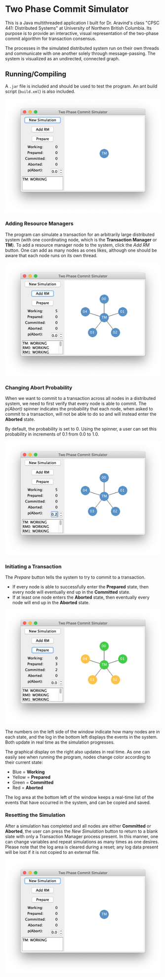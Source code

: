 # Two Phase Commit Simulator

This is a Java multithreaded application I built for Dr. Aravind's class "CPSC 441: Distributed Systems" at University of Northern British Columbia.  Its purpose is to provide an interactive, visual representation of the two-phase commit algorithm for transaction consensus. 

The processes in the simulated distributed system run on their own threads and communicate with one another solely through message-passing.  The system is visualized as an undirected, connected graph.

## Running/Compiling

A `.jar` file is included and should be used to test the program.  An ant build script (`build.xml`) is also included.

![Screen Shot 2020-04-21 at 22.21.18.png](./_resources/184fa7f7b62842a6b845a61b9371d30c.png)

### Adding Resource Managers

The program can simulate a transaction for an arbitrarily large distributed system (with one coordinating node, which is the **Transaction Manager** or **TM**).  To add a resource manager node to the system, click the *Add RM* button.  One can add as many nodes as ones likes, although one should be aware that each node runs on its own thread.

![Screen Shot 2020-04-21 at 22.30.07.png](./_resources/16d3b571cf6a4d74b87114eab595011c.png)

### Changing Abort Probability

When we want to commit to a transaction across all nodes in a distributed system, we need to first verify that every node is able to commit.  The *p(Abort)* spinner indicates the probability that each node, when asked to commit to a transaction, will not be able to do so and will instead enter the **Aborted** state.

By default, the probability is set to 0.  Using the spinner, a user can set this probability in increments of 0.1 from 0.0 to 1.0.

![Screen Shot 2020-04-21 at 22.36.19.png](./_resources/239b0319cab5461ba1ffc493acbc2420.png)

### Initiating a Transaction

The *Prepare* button tells the system to try to commit to a transaction.
* If every node is able to successfully enter the **Prepared** state, then every node will eventually end up in the **Committed** state.
* If at least one node enters the **Aborted** state, then eventually every node will end up in the **Aborted** state.

![Screen Shot 2020-04-21 at 22.46.44.png](./_resources/9f5cfcd3c1bf45478a3b638113d16f9f.png)

The numbers on the left side of the window indicate how many nodes are in each state, and the log in the bottom left displays the events in the system.  Both update in real time as the simulation progresses.

The graphical display on the right also updates in real time.  As one can easily see when running the program, nodes change color according to their current state:
* Blue = **Working**
* Yellow = **Prepared**
* Green = **Committed**
* Red = **Aborted**

The log area at the bottom left of the window keeps a real-time list of the events that have occurred in the system, and can be copied and saved.

### Resetting the Simulation

After a simulation has completed and all nodes are either **Committed** or **Aborted**, the user can press the *New Simulation* button to return to a blank slate with only a Transaction Manager process present.  In this manner, one can change variables and repeat simulations as many times as one desires.  Please note that the log area is cleared during a reset; any log data present will be lost if it is not copied to an external file.

![Screen Shot 2020-04-21 at 22.49.24.png](./_resources/b1a7b82a1128483e8cf5f39f705cb6d2.png)
